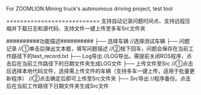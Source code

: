 For ZOOMLION Mining truck's autonomous driving project, test tool

===========================
支持自动记录问题时间点、支持远程压缩并下载日志和源代码、支持文件一键上传至多车Src文件夹

##########功能描述##########
├── 选择车辆		//选择测试车辆
├── 问题记录		//①单击后弹出文本框，填写问题描述
			//②按下回车，问题会保存在当前工作路径下的text_record.txt
├── Log导出		//LOG导出。需提前关闭ROS程序，点击后在当前工作路径下的日期文件夹生成LOG文件
├── 上传文件至Src		//①点击后选择本地代码文件，选择需上传文件的车辆（支持多车一键上传，适用于批量更新程序）
			//②点击确定后即可上传至Src文件夹
├── Src导出		//程序备份。点击后在当前工作路径下日期文件夹生成Src文件
